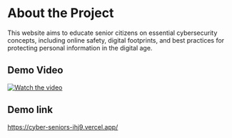 # About the Project

This website aims to educate senior citizens on essential cybersecurity concepts, including online safety, digital footprints, and best practices for protecting personal information in the digital age.

## Demo Video

[![Watch the video](https://img.youtube.com/vi/bdoVP7fTNr4/0.jpg)](https://youtu.be/bdoVP7fTNr4)



## Demo link
https://cyber-seniors-ihj9.vercel.app/
